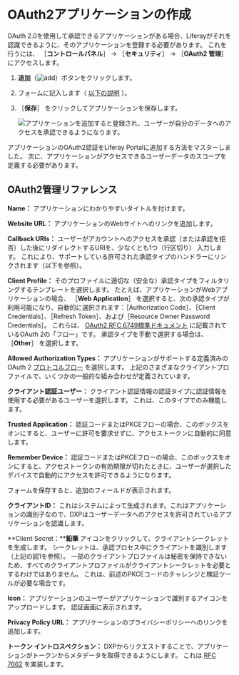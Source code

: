 # OAuth2アプリケーションの作成

OAuth 2.0を使用して承認できるアプリケーションがある場合、Liferayがそれを認識できるように、そのアプリケーションを登録する必要があります。 これを行うには、 ［**コントロールパネル**］ &rarr; ［**セキュリティ**］ &rarr; ［**OAuth2 管理**］ にアクセスします。

1. **追加**（![add](../../images/icon-add.png)）ボタンをクリックします。

1. フォームに記入します（ [以下の説明](#oauth2-administration-reference) ）。

1. ［**保存**］ をクリックしてアプリケーションを保存します。

    ![アプリケーションを追加すると登録され、ユーザーが自分のデータへのアクセスを承認できるようになります。](./creating-oauth2-applications/images/01.png)

アプリケーションのOAuth2認証をLiferay Portalに追加する方法をマスターしました。 次に、アプリケーションがアクセスできるユーザーデータのスコープを定義する必要があります。

<a name="oauth2管理リファレンス" />

## OAuth2管理リファレンス

**Name：** アプリケーションにわかりやすいタイトルを付けます。

**Website URL：** アプリケーションのWebサイトへのリンクを追加します。

**Callback URIs：** ユーザーがアカウントへのアクセスを承認（または承認を拒否）した後にリダイレクトするURIを、少なくとも1つ（行区切り） 入力します。 これにより、サポートしている許可された承認タイプのハンドラーにリンクされます（以下を参照）。

**Client Profile：** そのプロファイルに適切な（安全な）承認タイプをフィルタリングするテンプレートを選択します。 たとえば、アプリケーションがWebアプリケーションの場合、 ［**Web Application**］ を選択すると、次の承認タイプが利用可能になり、自動的に選択されます：［Authorization Code］、［Client Credentials］、［Refresh Token］、および［Resource Owner Password Credentials］。 これらは、 [OAuth2 RFC 6749標準ドキュメント](https://tools.ietf.org/html/rfc6749) に記載されているOAuth 2の「フロー」です。 承認タイプを手動で選択する場合は、 ［**Other**］ を選択します。

**Allowed Authorization Types：** アプリケーションがサポートする定義済みのOAuth 2 [プロトコルフロー](https://tools.ietf.org/html/rfc6749#section-1.2) を選択します。 上記のさまざまなクライアントプロファイルで、いくつかの一般的な組み合わせが定義されています。

**クライアント認証ユーザー：** クライアント認証情報の認証タイプに認証情報を使用する必要があるユーザーを選択します。 これは、このタイプでのみ機能します。

**Trusted Application：** 認証コードまたはPKCEフローの場合、このボックスをオンにすると、ユーザーに許可を要求せずに、アクセストークンに自動的に同意します。

**Remember Device：** 認証コードまたはPKCEフローの場合、このボックスをオンにすると、アクセストークンの有効期限が切れたときに、ユーザーが選択したデバイスで自動的にアクセスを許可できるようになります。

フォームを保存すると、追加のフィールドが表示されます。

**クライアントID：** これはシステムによって生成されます。これはアプリケーションの識別子なので、DXPはユーザーデータへのアクセスを許可されているアプリケーションを認識します。

**Client Secret：****鉛筆** アイコンをクリックして、クライアントシークレットを生成します。 シークレットは、承認プロセス中にクライアントを識別します（上記の図1を参照）。 一部のクライアントプロファイルは秘密を保持できないため、すべてのクライアントプロファイルがクライアントシークレットを必要とするわけではありません。 これは、前述のPKCEコードのチャレンジと検証ツールが必要な場合です。

**Icon：** アプリケーションのユーザーがアプリケーションで識別するアイコンをアップロードします。 認証画面に表示されます。

**Privacy Policy URL：** アプリケーションのプライバシーポリシーへのリンクを追加します。

**トークン イントロスペクション：** DXPからリクエストすることで、アプリケーションがトークンからメタデータを取得できるようにします。 これは [RFC 7662](https://tools.ietf.org/html/rfc7662) を実装します。
